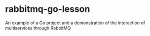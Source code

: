 # rabbitmq-go-lesson
An example of a Go project and a demonstration of the interaction of multiservices through RabbitMQ
